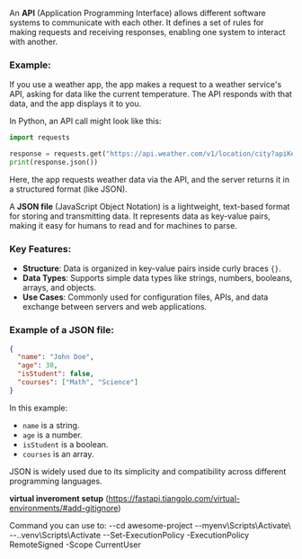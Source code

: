An **API** (Application Programming Interface) allows different software systems to communicate with each other. It defines a set of rules for making requests and receiving responses, enabling one system to interact with another.

### Example:
If you use a weather app, the app makes a request to a weather service's API, asking for data like the current temperature. The API responds with that data, and the app displays it to you.

In Python, an API call might look like this:

```python
import requests

response = requests.get("https://api.weather.com/v1/location/city?apiKey=your_key")
print(response.json())
```

Here, the app requests weather data via the API, and the server returns it in a structured format (like JSON).



A **JSON file** (JavaScript Object Notation) is a lightweight, text-based format for storing and transmitting data. It represents data as key-value pairs, making it easy for humans to read and for machines to parse.

### Key Features:
- **Structure**: Data is organized in key-value pairs inside curly braces `{}`.
- **Data Types**: Supports simple data types like strings, numbers, booleans, arrays, and objects.
- **Use Cases**: Commonly used for configuration files, APIs, and data exchange between servers and web applications.

### Example of a JSON file:
```json
{
  "name": "John Doe",
  "age": 30,
  "isStudent": false,
  "courses": ["Math", "Science"]
}
```

In this example:
- `name` is a string.
- `age` is a number.
- `isStudent` is a boolean.
- `courses` is an array.

JSON is widely used due to its simplicity and compatibility across different programming languages.

**virtual inveroment setup**
(https://fastapi.tiangolo.com/virtual-environments/#add-gitignore)


Command you can use to:
--cd awesome-project
--myenv\Scripts\Activate\  
--.\.venv\Scripts\Activate
--Set-ExecutionPolicy -ExecutionPolicy RemoteSigned -Scope CurrentUser




